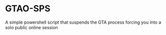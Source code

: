 # GTAO-SPS
A simple powershell script that suspends the GTA process forcing you into a solo public online session
